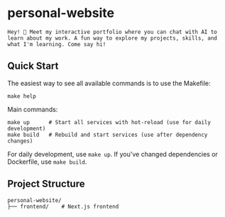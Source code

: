 # personal-website

    Hey! 👋 Meet my interactive portfolio where you can chat with AI to learn about my work. A fun way to explore my projects, skills, and what I'm learning. Come say hi!

## Quick Start

The easiest way to see all available commands is to use the Makefile:

    make help

Main commands:

    make up      # Start all services with hot-reload (use for daily development)
    make build   # Rebuild and start services (use after dependency changes)

For daily development, use `make up`. If you've changed dependencies or Dockerfile, use `make build`.

## Project Structure

    personal-website/
    ├── frontend/    # Next.js frontend
